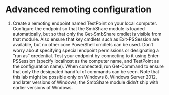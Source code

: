 # Advanced remoting configuration


1) Create a remoting endpoint named TestPoint on your local computer. Configure the endpoint so that the SmbShare module is loaded automatically, but so that only the Get-SmbShare cmdlet is visible from that module. Also ensure that key cmdlets such as Exit-PSSession are available, but no other core PowerShell cmdlets can be used. Don’t worry about specifying special endpoint permissions or designating a “run as” credential. Test your endpoint by connecting to it using Enter-PSSession (specify localhost as the computer name, and TestPoint as the configuration name). When connected, run Get-Command to ensure that only the designated handful of commands can be seen. Note that this lab might be possible only on Windows 8, Windows Server 2012, and later versions of Windows; the SmbShare module didn’t ship with earlier versions of Windows.